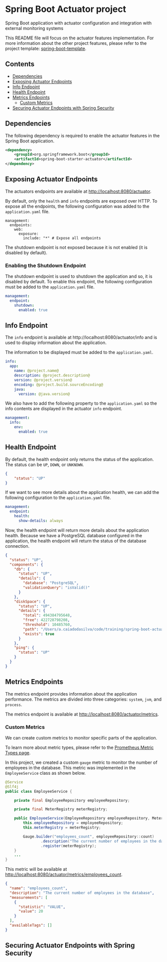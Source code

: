 # Spring Boot Actuator project

Spring Boot application with actuator configuration and integration with external monitoring systems

This README file will focus on the actuator features implementation. For more information about the other project features, please refer to the project template:  [spring-boot-template](https://github.com/andrecaiado/spring-boot-template). 

## Contents

- [Dependencies](#dependencies)
- [Exposing Actuator Endpoints](#exposing-actuator-endpoints)
- [Info Endpoint](#info-endpoint)
- [Health Endpoint](#health-endpoint)
- [Metrics Endpoints](#metrics-endpoints)
  - [Custom Metrics](#custom-metrics)
- [Securing Actuator Endpoints with Spring Security](#securing-actuator-endpoints-with-spring-security)

## Dependencies

The following dependency is required to enable the actuator features in the Spring Boot application.

```xml
<dependency>
    <groupId>org.springframework.boot</groupId>
    <artifactId>spring-boot-starter-actuator</artifactId>
</dependency>
```

## Exposing Actuator Endpoints

The actuators endpoints are available at [http://localhost:8080/actuator](http://localhost:8080/actuator). 

By default, only the `health` and `info` endpoints are exposed over HTTP. To expose all the endpoints, the following configuration was added to the `application.yaml` file.

```properties
management:
  endpoints:
    web:
      exposure:
        include: "*" # Expose all endpoints
```
The shutdown endpoint is not exposed because it is not enabled (it is disabled by default). 

### Enabling the Shutdown Endpoint

The shutdown endpoint is used to shutdown the application and so, it is disabled by default. 
To enable this endpoint, the following configuration must be added to the `application.yaml` file.

```yaml
management:
  endpoint:
    shutdown:
      enabled: true
```

## Info Endpoint

The `info` endpoint is available at http://localhost:8080/actuator/info and is used to display information about the application. 

The information to be displayed must be added to the `application.yaml`.

```yaml
info:
  app:
    name: @project.name@
    description: @project.description@
    version: @project.version@
    encoding: @project.build.sourceEncoding@
    java:
      version: @java.version@
```

We also have to add the following property to the `application.yaml` so the info contents are displayed in the actuator `info` endpoint.

```yaml
management:
  info:
    env:
      enabled: true
```

## Health Endpoint

By default, the health endpoint only returns the status of the application. The status can be `UP`, `DOWN`, or `UNKNOWN`.

```json
{
    "status": "UP"
}
```
If we want to see more details about the application health, we can add the following configuration to the `application.yaml` file.

```yaml
management:
  endpoint:
    health:
      show-details: always
```

Now, the health endpoint will return more details about the application health. Because we have a PostgreSQL database configured in the application, the health endpoint will return the status of the database connection.

```json
{
  "status": "UP",
  "components": {
    "db": {
      "status": "UP",
      "details": {
        "database": "PostgreSQL",
        "validationQuery": "isValid()"
      }
    },
    "diskSpace": {
      "status": "UP",
      "details": {
        "total": 494384795648,
        "free": 422728798208,
        "threshold": 10485760,
        "path": "/Users/a.caiadodasilva/code/training/spring-boot-actuator/.",
        "exists": true
      }
    },
    "ping": {
      "status": "UP"
    }
  }
}
```

## Metrics Endpoints

The metrics endpoint provides information about the application performance. The metrics are divided into three categories: `system`, `jvm`, and `process`.

The metrics endpoint is available at [http://localhost:8080/actuator/metrics](http://localhost:8080/actuator/metrics).

### Custom Metrics

We can create custom metrics to monitor specific parts of the application.

To learn more about metric types, please refer to the [Prometheus Metric Types page](https://prometheus.io/docs/concepts/metric_types/).

In this project, we created a custom `gauge` metric to monitor the number of employees in the database. This metric was implemented in the `EmployeeService` class as shown below.

```java
@Service
@Slf4j
public class EmployeeService {

    private final EmployeeRepository employeeRepository;

    private final MeterRegistry meterRegistry;

    public EmployeeService(EmployeeRepository employeeRepository, MeterRegistry meterRegistry) {
        this.employeeRepository = employeeRepository;
        this.meterRegistry = meterRegistry;

        Gauge.builder("employees_count", employeeRepository::count)
                .description("The current number of employees in the database")
                .register(meterRegistry);
    }
    ...
}
```

This metric will be available at [http://localhost:8080/actuator/metrics/employees_count](http://localhost:8080/actuator/metrics/employees_count).

```json
{
  "name": "employees_count",
  "description": "The current number of employees in the database",
  "measurements": [
    {
      "statistic": "VALUE",
      "value": 20
    }
  ],
  "availableTags": []
}
```

## Securing Actuator Endpoints with Spring Security